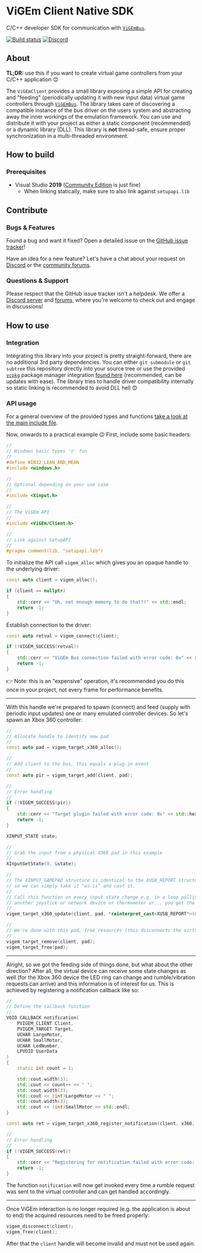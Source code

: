 # ViGEm Client Native SDK

C/C++ developer SDK for communication with [`ViGEmBus`](https://github.com/ViGEm/ViGEmBus).

[![Build status](https://ci.appveyor.com/api/projects/status/k806d3m2egjr0j56?svg=true)](https://ci.appveyor.com/project/nefarius/vigemclient) [![Discord](https://img.shields.io/discord/346756263763378176.svg)](https://discord.vigem.org)

## About

**TL;DR:** use this if you want to create virtual game controllers from your C/C++ application 😊

The `ViGEmClient` provides a small library exposing a simple API for creating and "feeding" (periodically updating it with new input data) virtual game controllers through [`ViGEmBus`](https://github.com/ViGEm/ViGEmBus). The library takes care of discovering a compatible instance of the bus driver on the users system and abstracting away the inner workings of the emulation framework. You can use and distribute it with your project as either a static component (recommended) or a dynamic library (DLL). This library is **not** thread-safe, ensure proper synchronization in a multi-threaded environment.

## How to build

### Prerequisites

- Visual Studio **2019** ([Community Edition](https://www.visualstudio.com/thank-you-downloading-visual-studio/?sku=Community&rel=16) is just fine)
  - When linking statically, make sure to also link against `setupapi.lib`

## Contribute

### Bugs & Features

Found a bug and want it fixed? Open a detailed issue on the [GitHub issue tracker](../../issues)!

Have an idea for a new feature? Let's have a chat about your request on [Discord](https://discord.vigem.org) or the [community forums](https://forums.vigem.org).

### Questions & Support

Please respect that the GitHub issue tracker isn't a helpdesk. We offer a [Discord server](https://discord.vigem.org) and [forums](https://forums.vigem.org), where you're welcome to check out and engage in discussions!

## How to use

### Integration

Integrating this library into your project is pretty straight-forward, there are no additional 3rd party dependencies. You can either `git submodule` or `git subtree` this repository directly into your source tree or use the provided [`vcpkg`](https://github.com/microsoft/vcpkg) package manager integration [found here](https://github.com/ViGEm/ViGEmClient.vcpkg) (recommended, can be updates with ease). The library tries to handle driver compatibility internally so static linking is recommended to avoid DLL hell 😊

### API usage

For a general overview of the provided types and functions [take a look at the main include file](./include/ViGEm/Client.h).

Now, onwards to a practical example 😉 First, include some basic headers:

```cpp
//
// Windows basic types 'n' fun
//
#define WIN32_LEAN_AND_MEAN
#include <windows.h>

//
// Optional depending on your use case
//
#include <Xinput.h>

//
// The ViGEm API
//
#include <ViGEm/Client.h>

//
// Link against SetupAPI
//
#pragma comment(lib, "setupapi.lib")
```

To initialize the API call `vigem_alloc` which gives you an opaque handle to the underlying driver:

```cpp
const auto client = vigem_alloc();

if (client == nullptr)
{
    std::cerr << "Uh, not enough memory to do that?!" << std::endl;
    return -1;
}
```

Establish connection to the driver:

```cpp
const auto retval = vigem_connect(client);

if (!VIGEM_SUCCESS(retval))
{
    std::cerr << "ViGEm Bus connection failed with error code: 0x" << std::hex << retval << std::endl;
    return -1;
}
```

👉 Note: this is an "expensive" operation, it's recommended you do this once in your project, not every frame for performance benefits.

---

With this handle we're prepared to spawn (connect) and feed (supply with periodic input updates) one or many emulated controller devices. So let's spawn an Xbox 360 controller:

```cpp
//
// Allocate handle to identify new pad
//
const auto pad = vigem_target_x360_alloc();

//
// Add client to the bus, this equals a plug-in event
//
const auto pir = vigem_target_add(client, pad);

//
// Error handling
//
if (!VIGEM_SUCCESS(pir))
{
    std::cerr << "Target plugin failed with error code: 0x" << std::hex << retval << std::endl;
    return -1;
}

XINPUT_STATE state;

//
// Grab the input from a physical X36ß pad in this example
//
XInputGetState(0, &state);

//
// The XINPUT_GAMEPAD structure is identical to the XUSB_REPORT structure
// so we can simply take it "as-is" and cast it.
//
// Call this function on every input state change e.g. in a loop polling
// another joystick or network device or thermometer or... you get the idea.
//
vigem_target_x360_update(client, pad, *reinterpret_cast<XUSB_REPORT*>(&state.Gamepad));

//
// We're done with this pad, free resources (this disconnects the virtual device)
//
vigem_target_remove(client, pad);
vigem_target_free(pad);
```

---

Alright, so we got the feeding side of things done, but what about the other direction? After all, the virtual device can receive some state changes as well (for the Xbox 360 device the LED ring can change and rumble/vibration requests can arrive) and this information is of interest for us. This is achieved by registering a notification callback like so:

```cpp
//
// Define the callback function
//
VOID CALLBACK notification(
    PVIGEM_CLIENT Client,
    PVIGEM_TARGET Target,
    UCHAR LargeMotor,
    UCHAR SmallMotor,
    UCHAR LedNumber,
    LPVOID UserData
)
{
    static int count = 1;

    std::cout.width(3);
    std::cout << count++ << " ";
    std::cout.width(3);
    std::cout << (int)LargeMotor << " ";
    std::cout.width(3);
    std::cout << (int)SmallMotor << std::endl;
}

const auto ret = vigem_target_x360_register_notification(client, x360, &notification, nullptr);

//
// Error handling
//
if (!VIGEM_SUCCESS(ret))
{
    std::cerr << "Registering for notification failed with error code: 0x" << std::hex << retval << std::endl;
    return -1;
}
```

The function `notification` will now get invoked every time a rumble request was sent to the virtual controller and can get handled accordingly.

---

Once ViGEm interaction is no longer required (e.g. the application is about to end) the acquired resources need to be freed properly:

```cpp
vigem_disconnect(client);
vigem_free(client);
```

After that the `client` handle will become invalid and must not be used again.
